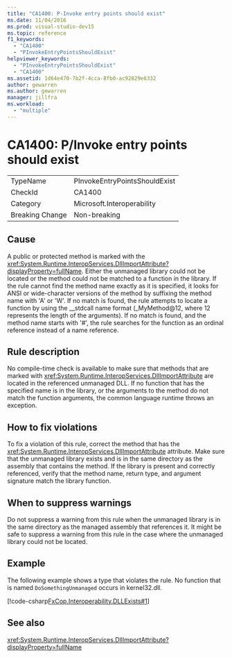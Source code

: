 ```yaml
---
title: "CA1400: P-Invoke entry points should exist"
ms.date: 11/04/2016
ms.prod: visual-studio-dev15
ms.topic: reference
f1_keywords:
  - "CA1400"
  - "PInvokeEntryPointsShouldExist"
helpviewer_keywords:
  - "PInvokeEntryPointsShouldExist"
  - "CA1400"
ms.assetid: 1d64e470-7b2f-4cca-8fb0-ac92829e6332
author: gewarren
ms.author: gewarren
manager: jillfra
ms.workload:
  - "multiple"
---
```

# CA1400: P/Invoke entry points should exist

|||
|-|-|
|TypeName|PInvokeEntryPointsShouldExist|
|CheckId|CA1400|
|Category|Microsoft.Interoperability|
|Breaking Change|Non-breaking|

## Cause
 A public or protected method is marked with the <xref:System.Runtime.InteropServices.DllImportAttribute?displayProperty=fullName>. Either the unmanaged library could not be located or the method could not be matched to a function in the library. If the rule cannot find the method name exactly as it is specified, it looks for ANSI or wide-character versions of the method by suffixing the method name with 'A' or 'W'. If no match is found, the rule attempts to locate a function by using the __stdcall name format (_MyMethod@12, where 12 represents the length of the arguments). If no match is found, and the method name starts with '#', the rule searches for the function as an ordinal reference instead of a name reference.

## Rule description
 No compile-time check is available to make sure that methods that are marked with <xref:System.Runtime.InteropServices.DllImportAttribute> are located in the referenced unmanaged DLL. If no function that has the specified name is  in the library, or the arguments to the method do not match the function arguments, the common language runtime throws an exception.

## How to fix violations
 To fix a violation of this rule, correct the method that has the <xref:System.Runtime.InteropServices.DllImportAttribute> attribute. Make sure that the unmanaged library exists and is in the same directory as the assembly that contains the method. If the library is present and correctly referenced, verify that the method name, return type, and argument signature match the library function.

## When to suppress warnings
 Do not suppress a warning from this rule when the unmanaged library is in the same directory as the managed assembly that references it. It might be safe to suppress a warning from this rule in the case where the unmanaged library could not be located.

## Example
 The following example shows a type that violates the rule. No function that is named `DoSomethingUnmanaged` occurs in kernel32.dll.

 [!code-csharp[FxCop.Interoperability.DLLExists#1](../code-quality/codesnippet/CSharp/ca1400-p-invoke-entry-points-should-exist_1.cs)]

## See also
 <xref:System.Runtime.InteropServices.DllImportAttribute?displayProperty=fullName>